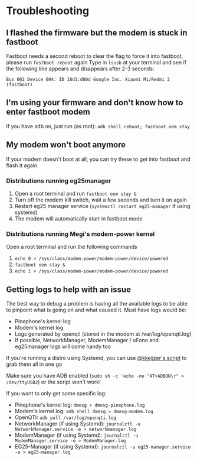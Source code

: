 # Troubleshooting

## I flashed the firmware but the modem is stuck in fastboot
Fastboot needs a second reboot to clear the flag to force it into fastboot, please run `fastboot reboot` again
Type in `lsusb` at your terminal and see if the following line appears and disappears after 2-3 seconds:

`Bus 002 Device 004: ID 18d1:d00d Google Inc. Xiaomi Mi/Redmi 2 (fastboot)`

## I'm using your firmware and don't know how to enter fastboot modem
If you have adb on, just run (as root): `adb shell reboot; fastboot oem stay`

## My modem won't boot anymore
If your modem doesn't boot at all, you can try these to get into fastboot and flash it again

### Distributions running eg25manager
1. Open a root terminal and run `fastboot oem stay &`
2. Turn off the modem kill switch, wait a few seconds and turn it on again
3. Restart eg25 manager service (`systemctl restart eg25-manager` if using systemd)
4. The modem will automatically start in fastboot mode

### Distributions running Megi's modem-power kernel
Open a root terminal and run the following commands
1. `echo 0 > /sys/class/modem-power/modem-power/device/powered`
2. `fastboot oem stay &`
3. `echo 1 > /sys/class/modem-power/modem-power/device/powered`

## Getting logs to help with an issue
The best way to debug a problem is having all the available logs to be able to pinpoint what is going on and what caused it. Must have logs would be:
- Pinephone's kernel log
- Modem's kernel log 
- Logs generated by openqti (stored in the modem at /var/log/openqti.log)
- If possible, NetworkManager, ModemManager / oFono and eg25manager logs will come handy too

If you're running a distro using Systemd, you can use [@kkeijzer's script](https://github.com/Biktorgj/pinephone_modem_sdk/blob/hardknott/tools/helpers/collect_logs) to grab them all in one go

Make sure you have ADB enabled (`sudo sh -c 'echo -ne "AT+ADBON\r" > /dev/ttyUSB2`) or the script won't work!

If you want to only get some specific log:
- Pinephone's kernel log: `dmesg > dmesg-pinephone.log`
- Modem's kernel log: `adb shell dmesg > dmesg-modem.log`
- OpenQTI: `adb pull /var/log/openqti.log`
- NetworkManager (if using Systemd): `journalctl -u NetworkManager.service -e > networkmanager.log`
- ModemManager (if using Systemd): `journalctl -u ModemManager.service -e > ModemManager.log`
- EG25-Manager (if using Systemd): `journalctl -u eg25-manager.service -e > eg25-manager.log`

